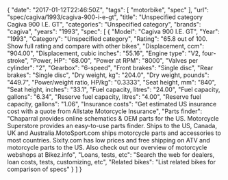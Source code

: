 {
    "date": "2017-01-12T22:46:50Z",
    "tags": [
        "motorbike",
        "spec"
    ],
    "url": "spec\/cagiva\/1993\/cagiva-900-i-e-gt",
    "title": "Unspecified category Cagiva 900 I.E. GT",
    "categories": "Unspecified category",
    "brands": "cagiva",
    "years": "1993",
    "spec": [
        {
            "Model": "Cagiva 900 I.E. GT",
            "Year": "1993",
            "Category": "Unspecified category",
            "Rating": "65.8 out of 100. Show full rating and compare with other bikes",
            "Displacement, ccm": "904.00",
            "Displacement, cubic inches": "55.16",
            "Engine type": "V2, four-stroke",
            "Power, HP": "68.00",
            "Power at RPM": "8000",
            "Valves per cylinder": "2",
            "Gearbox": "6-speed",
            "Front brakes": "Single disc",
            "Rear brakes": "Single disc",
            "Dry weight, kg": "204.0",
            "Dry weight, pounds": "449.7",
            "Power\/weight ratio, HP\/kg": "0.3333",
            "Seat height, mm": "840",
            "Seat height, inches": "33.1",
            "Fuel capacity, litres": "24.00",
            "Fuel capacity, gallons": "6.34",
            "Reserve fuel capacity, litres": "4.00",
            "Reserve fuel capacity, gallons": "1.06",
            "Insurance costs": "Get estimated US insurance cost with a quote from Allstate Motorcycle Insurance",
            "Parts finder": "Chaparral provides online schematics & OEM parts for the US.   Motorcycle Superstore provides an easy-to-use parts finder. Ships to the US, Canada, UK and Australia.MotoSport.com ships motorcycle parts and accessories to most countries.    Sixity.com has low prices and free shipping on ATV and motorcycle parts to the US. Also check out our overview of motorcycle webshops at Bikez.info",
            "Loans, tests, etc": "Search the web for dealers, loan costs, tests, customizing, etc",
            "Related bikes": "List related bikes for comparison of specs"
        }
    ]
}